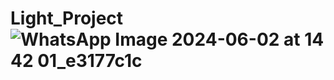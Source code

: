 # Light_Project![WhatsApp Image 2024-06-02 at 14 42 01_e3177c1c](https://github.com/patelabhishek0501/Light_Project/assets/147438445/6be54adb-b854-4543-b34a-6544cc99d49f)
